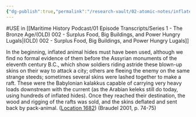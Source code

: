 ```yaml
---
{"dg-publish":true,"permalink":"/research-vault/02-atomic-notes/inflated-animal-hides-were-used-as-floating-river-vessels-in-mesopotamia-through-the-ancient-periods/"}
---
```


#USE in [[Maritime History Podcast/01 Episode Transcripts/Series 1 - The Bronze Age/(OLD) 002 - Surplus Food, Big Buildings, and Power Hungry Lugals\|(OLD) 002 - Surplus Food, Big Buildings, and Power Hungry Lugals]]

In the beginning, inflated animal hides must have been used, although we find no formal evidence of them before the Assyrian monuments of the eleventh century B.C., which show soldiers riding astride these blown-up skins on their way to attack a city; others are fleeing the enemy on the same strange steeds; sometimes several skins were lashed together to make a raft. These were the Babylonian kalakkus capable of carrying very heavy loads downstream with the current (as the Arabian keleks still do today, using hundreds of inflated hides). Once they reached their destination, the wood and rigging of the rafts was sold, and the skins deflated and sent back by pack-animal. ([Location 1682](https://readwise.io/to_kindle?action=open&asin=B004FEFSCC&location=1682)) (Braudel 2001, p. 74-75)